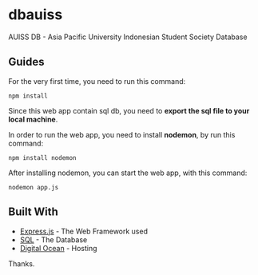 # dbauiss
AUISS DB - Asia Pacific University Indonesian Student Society Database

## Guides
For the very first time, you need to run this command:
```
npm install
```

Since this web app contain sql db, you need to **export the sql file to your local machine**.

In order to run the web app, you need to install **nodemon**, by run this command:
```
npm install nodemon
```

After installing nodemon, you can start the web app, with this command:
```
nodemon app.js
```

## Built With

* [Express.js](https://expressjs.com/) - The Web Framework used
* [SQL](https://www.mysql.com/) - The Database
* [Digital Ocean](https://www.digitalocean.com/) - Hosting

Thanks.
